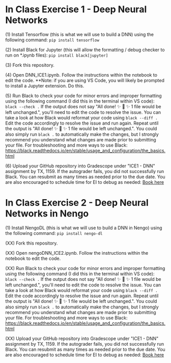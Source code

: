 # In Class Exercise 1 - Deep Neural Networks

(1) Install Tensorflow (this is what we will use to build a DNN) using the following command: 
`pip install tensorflow`

(2) Install Black for Jupyter (this will allow the formatting / debug checker to run on *.ipynb files):
`pip install black[jupyter]`

(3) Fork this repository.

(4) Open DNN_ICE1.ipynb. Follow the instructions within the notebook to edit the code. **Note: if you are using VS Code, you will likely be prompted to install a Jupyter extension. Do this.

(5) Run Black to check your code for minor errors and improper formatting using the following command (I did this in the terminal within VS code):
`black --check .`
If the output does not say "All done! ✨ 🍰 ✨ 1 file would be left unchanged.", you'll need to edit the code to resolve the issue. You can take a look at how Black would reformat your code using `black --diff .` Edit the code accordingly to resolve the issue and run again. Repeat until the output is "All done! ✨ 🍰 ✨ 1 file would be left unchanged.". You could also simply run `black .` to automatically make the changes, but I strongly recommend you understand what changes are made prior to submitting your file. For troubleshooting and more ways to use Black: https://black.readthedocs.io/en/stable/usage_and_configuration/the_basics.html

(6) Upload your GitHub repository into Gradescope under "ICE1 - DNN" assignment by TX, 1159. If the autograder fails, you did not successfully run Black. You can resubmit as many times as needed prior to the due date. You are also encouraged to schedule time for EI to debug as needed: [Book here](https://outlook.office.com/bookwithme/user/94f514961fa3476ab9598d4a2173d076@afacademy.af.edu?anonymous&ep=plink)


# In Class Exercise 2 - Deep Neural Networks in Nengo

(1) Install NengoDL (this is what we will use to build a DNN in Nengo) using the following command: 
`pip install nengo-dl`

(XX) Fork this repository.

(XX) Open nengoDNN_ICE2.ipynb. Follow the instructions within the notebook to edit the code. 

(XX) Run Black to check your code for minor errors and improper formatting using the following command (I did this in the terminal within VS code):
`black --check .`
If the output does not say "All done! ✨ 🍰 ✨ 1 file would be left unchanged.", you'll need to edit the code to resolve the issue. You can take a look at how Black would reformat your code using `black --diff .` Edit the code accordingly to resolve the issue and run again. Repeat until the output is "All done! ✨ 🍰 ✨ 1 file would be left unchanged.". You could also simply run `black .` to automatically make the changes, but I strongly recommend you understand what changes are made prior to submitting your file. For troubleshooting and more ways to use Black: https://black.readthedocs.io/en/stable/usage_and_configuration/the_basics.html

(XX) Upload your GitHub repository into Gradescope under "ICE1 - DNN" assignment by TX, 1159. If the autograder fails, you did not successfully run Black. You can resubmit as many times as needed prior to the due date. You are also encouraged to schedule time for EI to debug as needed: [Book here](https://outlook.office.com/bookwithme/user/94f514961fa3476ab9598d4a2173d076@afacademy.af.edu?anonymous&ep=plink)
